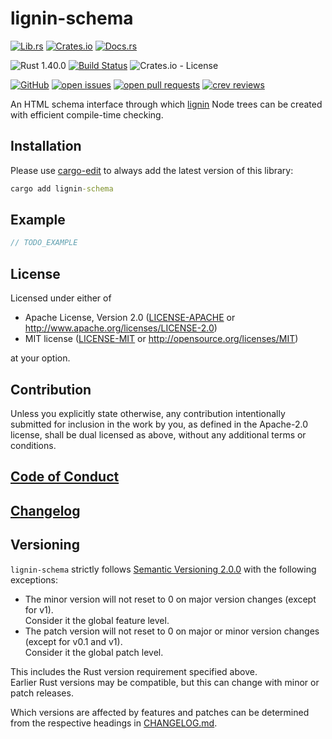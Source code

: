 # lignin-schema

[![Lib.rs](https://img.shields.io/badge/Lib.rs-*-84f)](https://lib.rs/crates/lignin-schema)
[![Crates.io](https://img.shields.io/crates/v/lignin-schema)](https://crates.io/crates/lignin-schema)
[![Docs.rs](https://docs.rs/lignin-schema/badge.svg)](https://docs.rs/crates/lignin-schema)

![Rust 1.40.0](https://img.shields.io/static/v1?logo=Rust&label=&message=1.40.0&color=grey)
[![Build Status](https://travis-ci.com/Tamschi/lignin-schema.svg?branch=develop)](https://travis-ci.com/Tamschi/lignin-schema/branches)
![Crates.io - License](https://img.shields.io/crates/l/lignin-schema/0.0.1)

[![GitHub](https://img.shields.io/static/v1?logo=GitHub&label=&message=%20&color=grey)](https://github.com/Tamschi/lignin-schema)
[![open issues](https://img.shields.io/github/issues-raw/Tamschi/lignin-schema)](https://github.com/Tamschi/lignin-schema/issues)
[![open pull requests](https://img.shields.io/github/issues-pr-raw/Tamschi/lignin-schema)](https://github.com/Tamschi/lignin-schema/pulls)
[![crev reviews](https://web.crev.dev/rust-reviews/badge/crev_count/lignin-schema.svg)](https://web.crev.dev/rust-reviews/crate/lignin-schema/)

An HTML schema interface through which [lignin] Node trees can be created with efficient compile-time checking.

[lignin]: https://github.com/Tamschi/lignin

## Installation

Please use [cargo-edit](https://crates.io/crates/cargo-edit) to always add the latest version of this library:

```cmd
cargo add lignin-schema
```

## Example

```rust
// TODO_EXAMPLE
```

## License

Licensed under either of

* Apache License, Version 2.0
   ([LICENSE-APACHE](LICENSE-APACHE) or <http://www.apache.org/licenses/LICENSE-2.0>)
* MIT license
   ([LICENSE-MIT](LICENSE-MIT) or <http://opensource.org/licenses/MIT>)

at your option.

## Contribution

Unless you explicitly state otherwise, any contribution intentionally submitted
for inclusion in the work by you, as defined in the Apache-2.0 license, shall be
dual licensed as above, without any additional terms or conditions.

## [Code of Conduct](CODE_OF_CONDUCT.md)

## [Changelog](CHANGELOG.md)

## Versioning

`lignin-schema` strictly follows [Semantic Versioning 2.0.0](https://semver.org/spec/v2.0.0.html) with the following exceptions:

* The minor version will not reset to 0 on major version changes (except for v1).  
Consider it the global feature level.
* The patch version will not reset to 0 on major or minor version changes (except for v0.1 and v1).  
Consider it the global patch level.

This includes the Rust version requirement specified above.  
Earlier Rust versions may be compatible, but this can change with minor or patch releases.

Which versions are affected by features and patches can be determined from the respective headings in [CHANGELOG.md](CHANGELOG.md).
